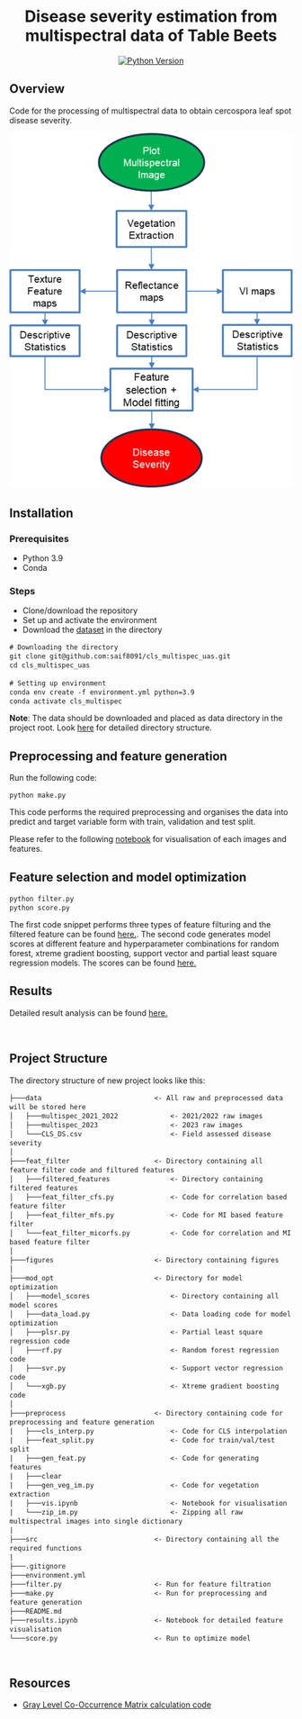 <div align="center">

# Disease severity estimation from multispectral data of Table Beets

<!-- Python Version Badge -->
[![Python Version](https://img.shields.io/badge/python-3.9-blue.svg)](https://python.org)

</div>

## **Overview**
Code for the processing of multispectral data to obtain cercospora leaf spot disease severity.
<p align="center">
  <img src="figures/overview.png" alt="Algorithm">
</p>

## **Installation**
### Prerequisites
- Python 3.9
- Conda
### Steps
- Clone/download the repository 
- Set up and activate the environment 
- Download the [dataset](https://data.mendeley.com/preview/v9b7rwrwx9?a=01237083-094e-4fa6-bf1e-8c5829e14e64) in the directory
```shell
# Downloading the directory
git clone git@github.com:saif8091/cls_multispec_uas.git
cd cls_multispec_uas

# Setting up environment
conda env create -f environment.yml python=3.9
conda activate cls_multispec
```
**Note**: The data should be downloaded and placed as data directory in the project root. Look [here](#project-structure) for detailed directory structure.

## **Preprocessing and feature generation**
Run the following code:
```shell
python make.py
```
This code performs the required preprocessing and organises the data into predict and target variable form with train, validation and test split.

Please refer to the following [notebook](preprocess/vis.ipynb) for visualisation of each images and features.

## **Feature selection and model optimization**
```shell
python filter.py
python score.py
```
The first code snippet performs three types of feature filturing and the filtered feature can be found [here.](feat_filter/filtered_features).
The second code generates model scores at different feature and hyperparameter combinations for random forest, xtreme gradient boosting, support vector and partial least square regression models. The scores can be found [here.](mod_opt/model_scores)

## **Results**
Detailed result analysis can be found [here.](results.ipynb)

<br>

## **Project Structure**

The directory structure of new project looks like this:

```
├───data                            <- All raw and preprocessed data will be stored here
│   ├───multispec_2021_2022             <- 2021/2022 raw images
│   ├───multispec_2023                  <- 2023 raw images
│   └───CLS_DS.csv                      <- Field assessed disease severity
│
├───feat_filter                     <- Directory containing all feature filter code and filtured features
│   ├───filtered_features               <- Directory containing filtered features
│   ├───feat_filter_cfs.py              <- Code for correlation based feature filter
│   ├───feat_filter_mfs.py              <- Code for MI based feature filter
│   └───feat_filter_micorfs.py          <- Code for correlation and MI based feature filter
│
├───figures                         <- Directory containing figures
│
├───mod_opt                         <- Directory for model optimization
│   ├───model_scores                    <- Directory containing all model scores
│   ├───data_load.py                    <- Data loading code for model optimization
│   ├───plsr.py                         <- Partial least square regression code
│   ├───rf.py                           <- Random forest regression code
│   ├───svr.py                          <- Support vector regression code
│   └───xgb.py                          <- Xtreme gradient boosting code
│   
├───preprocess                      <- Directory containing code for preprocessing and feature generation
|   ├───cls_interp.py                   <- Code for CLS interpolation
|   ├───feat_split.py                   <- Code for train/val/test split
|   ├───gen_feat.py                     <- Code for generating features
|   ├───clear
|   ├───gen_veg_im.py                   <- Code for vegetation extraction
|   ├───vis.ipynb                       <- Notebook for visualisation
|   └───zip_im.py                       <- Zipping all raw multispectral images into single dictionary
|
├───src                             <- Directory containing all the required functions 
|
├───.gitignore
├───environment.yml                 
├───filter.py                       <- Run for feature filtration
├───make.py                         <- Run for preprocessing and feature generation
├───README.md
├───results.ipynb                   <- Notebook for detailed feature visualisation
└───score.py                        <- Run to optimize model
```
<br>

## **Resources**
- [Gray Level Co-Occurrence Matrix calculation code](https://github.com/tzm030329/GLCM)